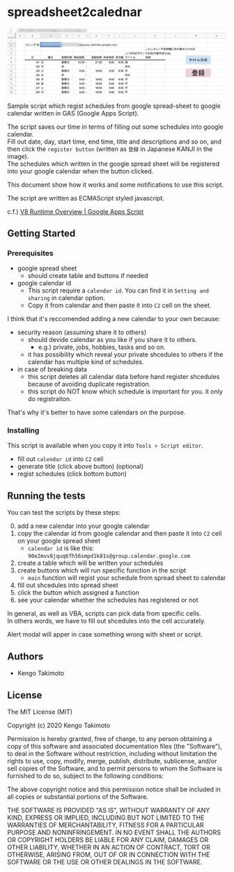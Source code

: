 # spreadsheet2calednar

![](./smpl.png)

Sample script which regist schedules from google spread-sheet to google calendar written in GAS (Google Apps Script).  

The script saves our time in terms of filling out some schedules into google calendar.  
Fill out date, day, start time, end time, title and descriptions and so on, and then click the `register button` (written as `登録` in Japanese KANJI in the image).  
The schedules which written in the google spread sheet will be registered into your google calendar when the button clicked.

This document show how it works and some notifications to use this script.

The script are written as ECMAScript styled javascript.

c.f.) <a href="https://developers.google.com/apps-script/guides/v8-runtime?hl=ja" target="_blank">V8 Runtime Overview | Google Apps Script</a>


## Getting Started

### Prerequisites

* google spread sheet
    * should create table and buttons if needed
* google calendar id
    * This script require a `calendar id`. You can find it in `Setting and sharing` in calendar option.
    * Copy it from calendar and then paste it into `C2` cell on the sheet.

I think that it's reccomended adding a new calendar to your own because:

* security reason (assuming share it to others)
    * should devide calendar as you like if you share it to others.
        * e.g.) private, jobs, hobbies, tasks and so on.
    * it has possibility which reveal your private shcedules to others if the calendar has multiple kind of schedules.
* in case of breaking data
    * this script deletes all calendar data before hand register shcedules because of avoiding duplicate registration.
    * this script do NOT know which schedule is important for you. it only do registraiton.

That's why it's better to have some calendars on the purpose.


### Installing

This script is available when you copy it into `Tools > Script editor`.

* fill out `calendar id` into `C2` cell
* generate title (click above button) (optional)
* regist schedules (click bottom button)

## Running the tests

You can test the scripts by these steps:

0. add a new calendar into your google calendar
0. copy the calendar id from google calendar and then paste it into `C2` cell on your google spread sheet
    * `calendar id` is like this: `90e2mvv8jquq6fh56smpd1k81s@group.calendar.google.com`
0. create a table which will be written your schedules
0. create buttons which will run specific function in the script
    * `main` function will regist your schedule from spread sheet to calendar
0. fill out shcedules into spread sheet
0. click the button which assigned a function
0. see your calendar whether the schedules has registered or not

In general, as well as VBA, scripts can pick data from specific cells.  
In others words, we have to fill out shcedules into the cell accurately.

Alert modal will apper in case something wrong with sheet or script.


## Authors

* Kengo Takimoto

## License

The MIT License (MIT)

Copyright (c) 2020 Kengo Takimoto

Permission is hereby granted, free of charge, to any person obtaining a copy of this software and associated documentation files (the "Software"), to deal in the Software without restriction, including without limitation the rights to use, copy, modify, merge, publish, distribute, sublicense, and/or sell copies of the Software, and to permit persons to whom the Software is furnished to do so, subject to the following conditions:

The above copyright notice and this permission notice shall be included in all copies or substantial portions of the Software.

THE SOFTWARE IS PROVIDED "AS IS", WITHOUT WARRANTY OF ANY KIND, EXPRESS OR IMPLIED, INCLUDING BUT NOT LIMITED TO THE WARRANTIES OF MERCHANTABILITY, FITNESS FOR A PARTICULAR PURPOSE AND NONINFRINGEMENT. IN NO EVENT SHALL THE AUTHORS OR COPYRIGHT HOLDERS BE LIABLE FOR ANY CLAIM, DAMAGES OR OTHER LIABILITY, WHETHER IN AN ACTION OF CONTRACT, TORT OR OTHERWISE, ARISING FROM, OUT OF OR IN CONNECTION WITH THE SOFTWARE OR THE USE OR OTHER DEALINGS IN THE SOFTWARE.

